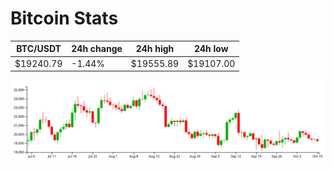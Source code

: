 # Bitcoin Stats

BTC/USDT|24h change|24h high|24h low|
|---|---|---|---|
|$19240.79|-1.44%|$19555.89|$19107.00|

<img src="./chart.svg">
